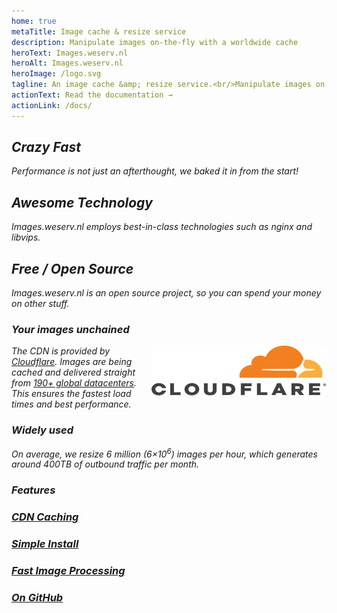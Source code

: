 ```yaml
---
home: true
metaTitle: Image cache & resize service
description: Manipulate images on-the-fly with a worldwide cache
heroText: Images.weserv.nl
heroAlt: Images.weserv.nl
heroImage: /logo.svg
tagline: An image cache &amp; resize service.<br/>Manipulate images on-the-fly with a worldwide cache.
actionText: Read the documentation →
actionLink: /docs/
---
```

<div class="features">
  <div class="feature">
    <div class="feature-icon">
      <i class="las la-fw la-fighter-jet"/>
      <h2>Crazy Fast</h2>
    </div>
    <p>Performance is not just an afterthought, we baked it in from the start!</p>
  </div>
  <div class="feature">
    <div class="feature-icon">
      <i class="las la-fw la-cubes"/>
      <h2>Awesome Technology</h2>
    </div>
    <p>Images.weserv.nl employs best-in-class technologies such as nginx and libvips.</p>
  </div>
  <div class="feature">
    <div class="feature-icon">
      <i class="las la-fw la-money-bill-wave-alt"/>
      <h2>Free / Open Source</h2>
    </div>
    <p>Images.weserv.nl is an open source project, so you can spend your money on other stuff.</p>
  </div>
</div>

### Your images unchained
<a href="https://www.cloudflare.com/" title="CDN provided by Cloudflare">
  <img src="/cloudflare-logo-dark.svg" class="cloudflare-logo" width="280" height="80" alt="Cloudflare logo" align="right">
</a>

The CDN is provided by [Cloudflare](https://www.cloudflare.com/). Images are being cached and delivered straight from
[190+ global datacenters](https://www.cloudflare.com/network/). This ensures the fastest load times and best performance.

### Widely used
On average, we resize 6 million (6&times;10<sup>6</sup>) images per hour, which generates around 400TB of outbound traffic per month.

### Features
<div class="features small">
  <div class="feature small">
    <a href="https://www.cloudflare.com/">
       <div class="feature-icon-small">
         <i class="las la-fw la-rocket"/>
       </div>
       <h3>CDN Caching</h3>
    </a>
  </div>
  <div class="feature small">
    <a href="https://github.com/weserv/images/blob/5.x/DOCKER.md">
       <div class="feature-icon-small">
          <i class="lab la-fw la-docker"/>
       </div>
       <h3>Simple Install</h3>
    </a>
  </div>
  <div class="feature small">
    <a href="https://github.com/libvips/libvips">
       <div class="feature-icon-small">
         <i class="las la-fw la-image"/>
       </div>
       <h3>Fast Image Processing</h3>
    </a>
  </div>
  <div class="feature small">
    <a href="https://github.com/weserv/images">
       <div class="feature-icon-small">
         <i class="lab la-fw la-github"/>
       </div>
       <h3>On GitHub</h3>
    </a>
  </div>
</div>
